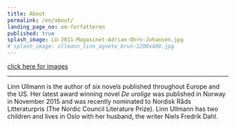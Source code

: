 ```yaml
---
title: About
permalink: /en/about/
landing_page_no: om-forfatteren
published: true
splash_image: LU-2011-Magasinet-Adrian-Ohrn-Johansen.jpg
# splash_image: ullmann_linn_agnete_brun-1200x400.jpg
---
```


[click here for images](/en/portraits/)

---
Linn Ullmann is the author of six novels published throughout Europe and the US. Her latest award winning novel _De urolige_ was published in Norway in November 2015 and was recently nominated to Nordisk Råds Litteraturpris (The Nordic Council Literature Prize). Linn Ullmann has two children and lives in Oslo with her husband, the writer Niels Fredrik Dahl.
